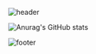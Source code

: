 ![header](https://capsule-render.vercel.app/api?type=Waving&color=auto&section=header&height=300&text=HELLO!&animation=fadeIn&fontSize=100)



![Anurag's GitHub stats](https://github-readme-stats.vercel.app/api?username=YOOONEUNJIN&show_icons=true&theme=dark)




![footer](https://capsule-render.vercel.app/api?type=wave&color=auto&section=footer&height=200)
